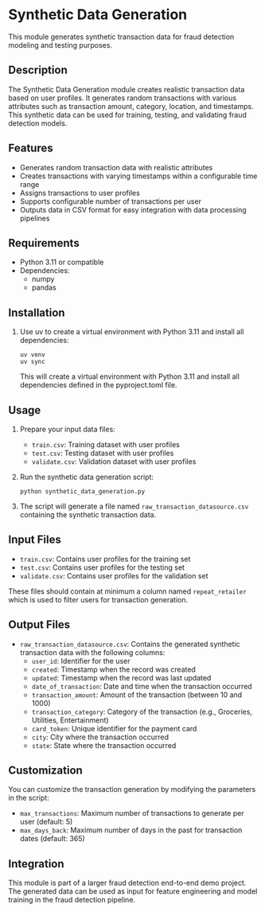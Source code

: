 # Synthetic Data Generation

This module generates synthetic transaction data for fraud detection modeling and testing purposes.

## Description

The Synthetic Data Generation module creates realistic transaction data based on user profiles. It generates random transactions with various attributes such as transaction amount, category, location, and timestamps. This synthetic data can be used for training, testing, and validating fraud detection models.

## Features

- Generates random transaction data with realistic attributes
- Creates transactions with varying timestamps within a configurable time range
- Assigns transactions to user profiles
- Supports configurable number of transactions per user
- Outputs data in CSV format for easy integration with data processing pipelines

## Requirements

- Python 3.11 or compatible
- Dependencies:
  - numpy
  - pandas

## Installation

1. Use uv to create a virtual environment with Python 3.11 and install all dependencies:
   ```
   uv venv
   uv sync
   ```

   This will create a virtual environment with Python 3.11 and install all dependencies defined in the pyproject.toml file.

## Usage

1. Prepare your input data files:
   - `train.csv`: Training dataset with user profiles
   - `test.csv`: Testing dataset with user profiles
   - `validate.csv`: Validation dataset with user profiles

2. Run the synthetic data generation script:
   ```
   python synthetic_data_generation.py
   ```

3. The script will generate a file named `raw_transaction_datasource.csv` containing the synthetic transaction data.

## Input Files

- `train.csv`: Contains user profiles for the training set
- `test.csv`: Contains user profiles for the testing set
- `validate.csv`: Contains user profiles for the validation set

These files should contain at minimum a column named `repeat_retailer` which is used to filter users for transaction generation.

## Output Files

- `raw_transaction_datasource.csv`: Contains the generated synthetic transaction data with the following columns:
  - `user_id`: Identifier for the user
  - `created`: Timestamp when the record was created
  - `updated`: Timestamp when the record was last updated
  - `date_of_transaction`: Date and time when the transaction occurred
  - `transaction_amount`: Amount of the transaction (between 10 and 1000)
  - `transaction_category`: Category of the transaction (e.g., Groceries, Utilities, Entertainment)
  - `card_token`: Unique identifier for the payment card
  - `city`: City where the transaction occurred
  - `state`: State where the transaction occurred

## Customization

You can customize the transaction generation by modifying the parameters in the script:

- `max_transactions`: Maximum number of transactions to generate per user (default: 5)
- `max_days_back`: Maximum number of days in the past for transaction dates (default: 365)

## Integration

This module is part of a larger fraud detection end-to-end demo project. The generated data can be used as input for feature engineering and model training in the fraud detection pipeline.
